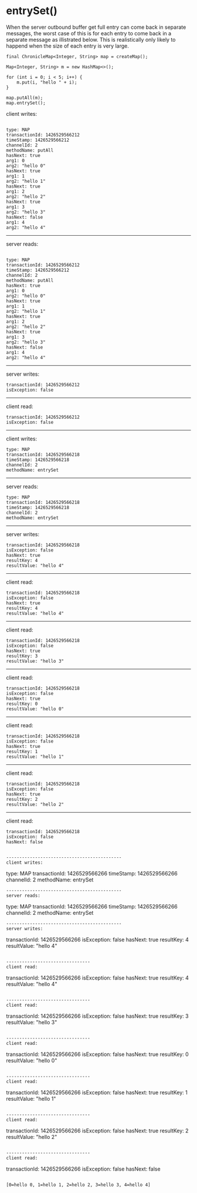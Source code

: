 # entrySet()

When the server outbound buffer get full entry can come back in separate messages, the worst case of this is for each entry to come back in a separate message as illistrated below. This is realistically only likely to happend when the size of each entry is very large.
```
final ChronicleMap<Integer, String> map = createMap();

Map<Integer, String> m = new HashMap<>();

for (int i = 0; i < 5; i++) {
    m.put(i, "hello " + i);
}

map.putAll(m);
map.entrySet();
```

client writes:
```

type: MAP
transactionId: 1426529566212
timeStamp: 1426529566212
channelId: 2
methodName: putAll
hasNext: true
arg1: 0
arg2: "hello 0"
hasNext: true
arg1: 1
arg2: "hello 1"
hasNext: true
arg1: 2
arg2: "hello 2"
hasNext: true
arg1: 3
arg2: "hello 3"
hasNext: false
arg1: 4
arg2: "hello 4"
```
--------------------------------------------
server reads:
```

type: MAP
transactionId: 1426529566212
timeStamp: 1426529566212
channelId: 2
methodName: putAll
hasNext: true
arg1: 0
arg2: "hello 0"
hasNext: true
arg1: 1
arg2: "hello 1"
hasNext: true
arg1: 2
arg2: "hello 2"
hasNext: true
arg1: 3
arg2: "hello 3"
hasNext: false
arg1: 4
arg2: "hello 4"
```
--------------------------------------------
server writes:
```
transactionId: 1426529566212
isException: false
```
--------------------------------
client read:
```
transactionId: 1426529566212
isException: false
```

--------------------------------------------
client writes:
```
type: MAP
transactionId: 1426529566218
timeStamp: 1426529566218
channelId: 2
methodName: entrySet
```
--------------------------------------------
server reads:
```
type: MAP
transactionId: 1426529566218
timeStamp: 1426529566218
channelId: 2
methodName: entrySet
```
--------------------------------------------
server writes:
```
transactionId: 1426529566218
isException: false
hasNext: true
resultKey: 4
resultValue: "hello 4"
```

--------------------------------
client read:
```
transactionId: 1426529566218
isException: false
hasNext: true
resultKey: 4
resultValue: "hello 4"
```

--------------------------------
client read:
```
transactionId: 1426529566218
isException: false
hasNext: true
resultKey: 3
resultValue: "hello 3"
```

--------------------------------
client read:
```
transactionId: 1426529566218
isException: false
hasNext: true
resultKey: 0
resultValue: "hello 0"
```

--------------------------------
client read:
```
transactionId: 1426529566218
isException: false
hasNext: true
resultKey: 1
resultValue: "hello 1"
```

--------------------------------
client read:
```
transactionId: 1426529566218
isException: false
hasNext: true
resultKey: 2
resultValue: "hello 2"
```

--------------------------------
client read:
```
transactionId: 1426529566218
isException: false
hasNext: false


--------------------------------------------
client writes:
```
type: MAP
transactionId: 1426529566266
timeStamp: 1426529566266
channelId: 2
methodName: entrySet
```
--------------------------------------------
server reads:
```
type: MAP
transactionId: 1426529566266
timeStamp: 1426529566266
channelId: 2
methodName: entrySet
```
--------------------------------------------
server writes:
```
transactionId: 1426529566266
isException: false
hasNext: true
resultKey: 4
resultValue: "hello 4"
```

--------------------------------
client read:
```
transactionId: 1426529566266
isException: false
hasNext: true
resultKey: 4
resultValue: "hello 4"
```

--------------------------------
client read:
```
transactionId: 1426529566266
isException: false
hasNext: true
resultKey: 3
resultValue: "hello 3"
```

--------------------------------
client read:
```
transactionId: 1426529566266
isException: false
hasNext: true
resultKey: 0
resultValue: "hello 0"
```

--------------------------------
client read:
```
transactionId: 1426529566266
isException: false
hasNext: true
resultKey: 1
resultValue: "hello 1"
```

--------------------------------
client read:
```
transactionId: 1426529566266
isException: false
hasNext: true
resultKey: 2
resultValue: "hello 2"
```

--------------------------------
client read:
```
transactionId: 1426529566266
isException: false
hasNext: false
```

[0=hello 0, 1=hello 1, 2=hello 2, 3=hello 3, 4=hello 4]
